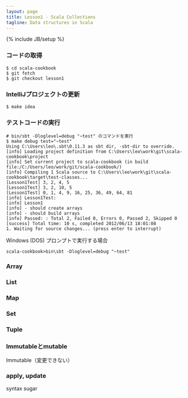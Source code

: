```yaml
---
layout: page
title: Lesson1 - Scala Collections
tagline: Data structures in Scala
---
```

{% include JB/setup %}

### コードの取得

	$ cd scala-cookbook
	$ git fetch
	$ git checkout lesson1

### IntelliJプロジェクトの更新

	$ make idea

### テストコードの実行

	# bin/sbt -Dloglevel=debug "~test" のコマンドを実行
	$ make debug test="~test"
    Using C:\Users\leo\.sbt\0.11.3 as sbt dir, -sbt-dir to override.
    [info] Loading project definition from C:\Users\leo\work\git\scala-cookbook\project
    [info] Set current project to scala-cookbook (in build file:/C:/Users/leo/work/git/scala-cookbook/)
    [info] Compiling 1 Scala source to C:\Users\leo\work\git\scala-cookbook\target\test-classes...
    [Lesson1Test] 3, 2, 4, 5
    [Lesson1Test] 3, 2, 10, 5
    [Lesson1Test] 0, 1, 4, 9, 16, 25, 36, 49, 64, 81
    [info] Lesson1Test:
    [info] Lesson1
    [info] - should create arrays
    [info] - should build arrays
    [info] Passed: : Total 2, Failed 0, Errors 0, Passed 2, Skipped 0
    [success] Total time: 10 s, completed 2012/06/13 18:01:08
    1. Waiting for source changes... (press enter to interrupt)

Windows (DOS) プロンプトで実行する場合

    scala-cookbook>bin\sbt -Dloglevel=debug "~test"

### Array



### List


### Map


### Set


### Tuple

   
### Immutableとmutable

Immutable（変更できない）

### apply, update

syntax sugar

